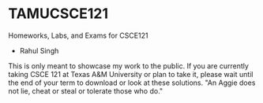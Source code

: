 # TAMUCSCE121

Homeworks, Labs, and Exams for CSCE121
- Rahul Singh

This is only meant to showcase my work to the public. If you are currently taking CSCE 121 at Texas A&M University or plan to take it, please wait until the end of your term to download or look at these solutions.
"An Aggie does not lie, cheat or steal or tolerate those who do."
